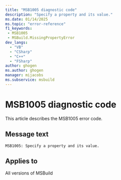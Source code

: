 ```yaml
---
title: "MSB1005 diagnostic code"
description: "Specify a property and its value."
ms.date: 01/14/2025
ms.topic: "error-reference"
f1_keywords:
 - MSB1005
 - MSBuild.MissingPropertyError
dev_langs:
  - "VB"
  - "CSharp"
  - "C++"
  - "FSharp"
author: ghogen
ms.author: ghogen
manager: mijacobs
ms.subservice: msbuild
---
```


# MSB1005 diagnostic code

<!-- :::ErrorDefinitionDescription::: -->
<!-- :::editable-content name="introDescription"::: -->
This article describes the MSB1005 error code.
<!-- :::editable-content-end::: -->

## Message text

```output
MSB1005: Specify a property and its value.
```

<!-- :::editable-content name="postOutputDescription"::: -->
<!--
{StrBegin="MSBUILD : error MSB1005: "}UE: This happens if the user does something like "msbuild.exe -property". The user must pass in an actual property
      name and value following the switch, as in "msbuild.exe -property:Configuration=Debug".
      LOCALIZATION: The prefix "MSBUILD : error MSBxxxx:" should not be localized.
-->
<!-- :::editable-content-end::: -->
<!-- :::ErrorDefinitionDescription-end::: -->

## Applies to

All versions of MSBuild
